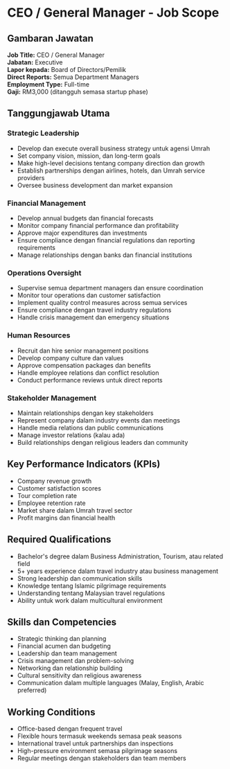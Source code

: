 # CEO / General Manager - Job Scope

## Gambaran Jawatan
**Job Title:** CEO / General Manager  
**Jabatan:** Executive  
**Lapor kepada:** Board of Directors/Pemilik  
**Direct Reports:** Semua Department Managers  
**Employment Type:** Full-time  
**Gaji:** RM3,000 (ditangguh semasa startup phase)

## Tanggungjawab Utama

### Strategic Leadership
- Develop dan execute overall business strategy untuk agensi Umrah
- Set company vision, mission, dan long-term goals
- Make high-level decisions tentang company direction dan growth
- Establish partnerships dengan airlines, hotels, dan Umrah service providers
- Oversee business development dan market expansion

### Financial Management
- Develop annual budgets dan financial forecasts
- Monitor company financial performance dan profitability
- Approve major expenditures dan investments
- Ensure compliance dengan financial regulations dan reporting requirements
- Manage relationships dengan banks dan financial institutions

### Operations Oversight
- Supervise semua department managers dan ensure coordination
- Monitor tour operations dan customer satisfaction
- Implement quality control measures across semua services
- Ensure compliance dengan travel industry regulations
- Handle crisis management dan emergency situations

### Human Resources
- Recruit dan hire senior management positions
- Develop company culture dan values
- Approve compensation packages dan benefits
- Handle employee relations dan conflict resolution
- Conduct performance reviews untuk direct reports

### Stakeholder Management
- Maintain relationships dengan key stakeholders
- Represent company dalam industry events dan meetings
- Handle media relations dan public communications
- Manage investor relations (kalau ada)
- Build relationships dengan religious leaders dan community

## Key Performance Indicators (KPIs)
- Company revenue growth
- Customer satisfaction scores
- Tour completion rate
- Employee retention rate
- Market share dalam Umrah travel sector
- Profit margins dan financial health

## Required Qualifications
- Bachelor's degree dalam Business Administration, Tourism, atau related field
- 5+ years experience dalam travel industry atau business management
- Strong leadership dan communication skills
- Knowledge tentang Islamic pilgrimage requirements
- Understanding tentang Malaysian travel regulations
- Ability untuk work dalam multicultural environment

## Skills dan Competencies
- Strategic thinking dan planning
- Financial acumen dan budgeting
- Leadership dan team management
- Crisis management dan problem-solving
- Networking dan relationship building
- Cultural sensitivity dan religious awareness
- Communication dalam multiple languages (Malay, English, Arabic preferred)

## Working Conditions
- Office-based dengan frequent travel
- Flexible hours termasuk weekends semasa peak seasons
- International travel untuk partnerships dan inspections
- High-pressure environment semasa pilgrimage seasons
- Regular meetings dengan stakeholders dan team members
